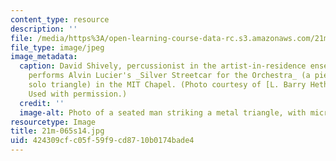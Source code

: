 ```yaml
---
content_type: resource
description: ''
file: /media/https%3A/open-learning-course-data-rc.s3.amazonaws.com/21m-065-introduction-to-musical-composition-spring-2014/424309cfc05f59f9cd8710b0174bade4_21m-065s14.jpg
file_type: image/jpeg
image_metadata:
  caption: David Shively, percussionist in the artist-in-residence ensemble Either/Or,
    performs Alvin Lucier's _Silver Streetcar for the Orchestra_ (a piece for amplified
    solo triangle) in the MIT Chapel. (Photo courtesy of [L. Barry Hetherington](http://www.lbarryhetherington.com/).
    Used with permission.)
  credit: ''
  image-alt: Photo of a seated man striking a metal triangle, with microphones.
resourcetype: Image
title: 21m-065s14.jpg
uid: 424309cf-c05f-59f9-cd87-10b0174bade4
---
```

